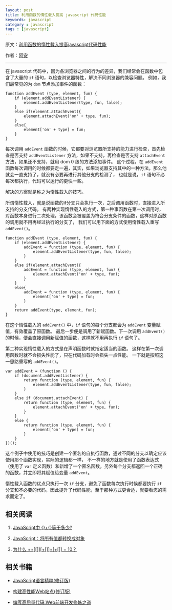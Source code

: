 ```yaml
---
layout: post
title: 利用函数的惰性载入提高 javascript 代码性能
keywords: javascript
category : javascript
tags : [javascript]
---
```


原文：[利用函数的惰性载入提高javascript代码性能](http://www.cssha.com/function-of-the-inertia-load)

作者：[阿安](http://www.cssha.com)

----------------------------------------------------

在 javascript 代码中，因为各浏览器之间的行为的差异，我们经常会在函数中包含了大量的 `if` 语句，以检查浏览器特性，解决不同浏览器的兼容问题。
例如，我们最常见的为 `dom` 节点添加事件的函数：

	function addEvent (type, element, fun) {
	    if (element.addEventListener) {
	        element.addEventListener(type, fun, false);
	    }
	    else if(element.attachEvent){
	        element.attachEvent('on' + type, fun);
	    }
	    else{
	        element['on' + type] = fun;
	    }
	}

每次调用 `addEvent` 函数的时候，它都要对浏览器所支持的能力进行检查，首先检查是否支持 `addEventListener` 方法，如果不支持，再检查是否支持 `attachEvent` 方法，如果还不支持，就用 dom 0 级的方法添加事件。
这个过程，在 `addEvent` 函数每次调用的时候都要走一遍，其实，如果浏览器支持其中的一种方法，那么他就会一直支持了，就没有必要再进行其他分支的检测了，
也就是说，`if` 语句不必每次都执行，代码可以运行的更快一些。

解决的方案就是称之为惰性载入的技巧。

所谓惰性载入，就是说函数的if分支只会执行一次，之后调用函数时，直接进入所支持的分支代码。
有两种实现惰性载入的方式，第一种事函数在第一次调用时，对函数本身进行二次处理，该函数会被覆盖为符合分支条件的函数，这样对原函数的调用就不用再经过执行的分支了，
我们可以用下面的方式使用惰性载入重写 `addEvent()`。

	function addEvent (type, element, fun) {
	    if (element.addEventListener) {
	        addEvent = function (type, element, fun) {
	            element.addEventListener(type, fun, false);
	        }
	    }
	    else if(element.attachEvent){
	        addEvent = function (type, element, fun) {
	            element.attachEvent('on' + type, fun);
	        }
	    }
	    else{
	        addEvent = function (type, element, fun) {
	            element['on' + type] = fun;
	        }
	    }
	    return addEvent(type, element, fun);
	}

在这个惰性载入的 `addEvent()` 中，`if` 语句的每个分支都会为 `addEvent` 变量赋值，有效覆盖了原函数。
最后一步便是调用了新赋函数。下一次调用 `addEvent()` 的时候，便会直接调用新赋值的函数，这样就不用再执行 `if` 语句了。

第二种实现惰性载入的方式是在声明函数时就指定适当的函数。
这样在第一次调用函数时就不会损失性能了，只在代码加载时会损失一点性能。
一下就是按照这一思路重写的 `addEvent()`。

	var addEvent = (function () {
	    if (document.addEventListener) {
	        return function (type, element, fun) {
	            element.addEventListener(type, fun, false);
	        }
	    }
	    else if (document.attachEvent) {
	        return function (type, element, fun) {
	            element.attachEvent('on' + type, fun);
	        }
	    }
	    else {
	        return function (type, element, fun) {
	            element['on' + type] = fun;
	        }
	    }
	})();

这个例子中使用的技巧是创建一个匿名的自执行函数，通过不同的分支以确定应该使用那个函数实现，实际的逻辑都一样，
不一样的地方就是使用了函数表达式（使用了 `var` 定义函数）和新增了一个匿名函数，另外每个分支都返回一个正确的函数，并立即将其赋值给变量 `addEvent`。

惰性载入函数的优点只执行一次 `if` 分支，避免了函数每次执行时候都要执行 `if` 分支和不必要的代码，因此提升了代码性能，至于那种方式更合适，就要看您的需求而定了。

## 相关阅读

1. [JavaScript中,{}+{}等于多少?](http://justjavac.com/javascript/2012/12/20/object-plus-object.html)

2. [JavaScript：将所有值都转换成对象](http://justjavac.com/javascript/2012/12/21/converting-any-value-to-an-object.html)

3. [为什么 ++[[]][+[]]+[+[]] = 10？](http://justjavac.com/javascript/2012/05/24/can-you-explain-why-10.html)

## 相关书籍

- <a href="http://www.amazon.cn/gp/product/B0097CON2S/ref=as_li_ss_tl?ie=UTF8&camp=536&creative=3132&creativeASIN=B0097CON2S&linkCode=as2&tag=favbook-23" target="_blank">JavaScript语言精粹(修订版)</a><img src="http://ir-cn.amazon-adsystem.com/e/ir?t=favbook-23&l=as2&o=28&a=B0097CON2S" width="1" height="1" border="0" alt="" style="border:none !important; margin:0px !important;" />

- <a href="http://www.amazon.cn/gp/product/B008D4S4TO/ref=as_li_ss_tl?ie=UTF8&camp=536&creative=3132&creativeASIN=B008D4S4TO&linkCode=as2&tag=favbook-23">构建高性能Web站点(修订版)</a><img src="http://ir-cn.amazon-adsystem.com/e/ir?t=favbook-23&l=as2&o=28&a=B008D4S4TO" width="1" height="1" border="0" alt="" style="border:none !important; margin:0px !important;" />

- <a href="http://www.amazon.cn/gp/product/B003U8XUKQ/ref=as_li_ss_tl?ie=UTF8&camp=536&creative=3132&creativeASIN=B003U8XUKQ&linkCode=as2&tag=favbook-23">编写高质量代码:Web前端开发修炼之道</a><img src="http://ir-cn.amazon-adsystem.com/e/ir?t=favbook-23&l=as2&o=28&a=B003U8XUKQ" width="1" height="1" border="0" alt="" style="border:none !important; margin:0px !important;" />
